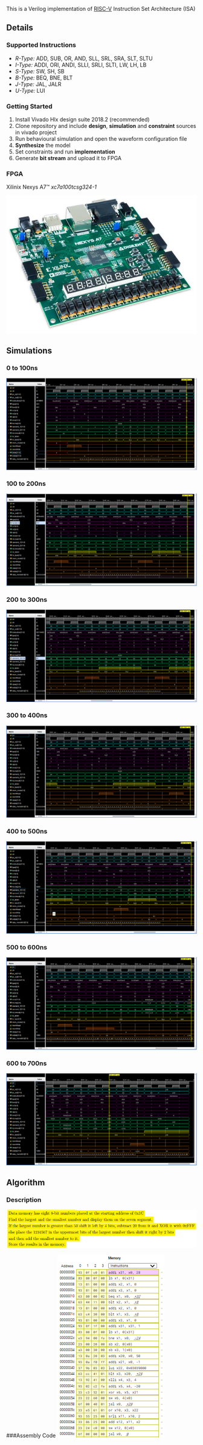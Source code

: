 This is a Verilog implementation of [RISC-V](https://riscv.org/) Instruction Set Architecture (ISA) 

## Details
### Supported Instructions
- *R-Type:* ADD, SUB, OR, AND, SLL, SRL, SRA, SLT, SLTU
- *I-Type:* ADDI, ORI, ANDI, SLLI, SRLI, SLTI, LW, LH, LB
- *S-Type:* SW, SH, SB
- *B-Type:* BEQ, BNE, BLT
- *J-Type:* JAL, JALR
- *U-Type:* LUI
  
### Getting Started

1. Install Vivado Hlx design suite 2018.2 (recommended)
2. Clone repository and include **design**, **simulation** and **constraint** sources in vivado project
3. Run behavioural simulation and open the waveform configuration file
4. **Synthesize** the model
5. Set constraints and run **implementation**
6. Generate **bit stream** and upload it to FPGA

### FPGA

Xilinix Nexys A7:tm: *xc7a100tcsg324-1*

![FPGA](https://github.com/HamxaCodes/RiscV-Single-Cycle/blob/media/nexys_a7.jpg?raw=true)

## Simulations
### 0 to 100ns
![wave0to100](https://github.com/HamxaCodes/RiscV-Single-Cycle/blob/media/wave1.png?raw=true)

### 100 to 200ns
![wave100to200](https://github.com/HamxaCodes/RiscV-Single-Cycle/blob/media/wave2.png?raw=true)

### 200 to 300ns
![wave200to300](https://github.com/HamxaCodes/RiscV-Single-Cycle/blob/media/wave3.png?raw=true)

### 300 to 400ns
![wave300to400](https://github.com/HamxaCodes/RiscV-Single-Cycle/blob/media/wave4.png?raw=true)

### 400 to 500ns
![wave400to500](https://github.com/HamxaCodes/RiscV-Single-Cycle/blob/media/wave5.png?raw=true)

### 500 to 600ns
![wave500to600](https://github.com/HamxaCodes/RiscV-Single-Cycle/blob/media/wave6.png?raw=true)

### 600 to 700ns
![wave600to700](https://github.com/HamxaCodes/RiscV-Single-Cycle/blob/media/wave7.png?raw=true)

## Algorithm
### Description
![algo](https://github.com/HamxaCodes/RiscV-Single-Cycle/blob/media/algorithm.png?raw=true)

###Assembly Code
![code](https://github.com/HamxaCodes/RiscV-Single-Cycle/blob/media/instr.png?raw=true)





